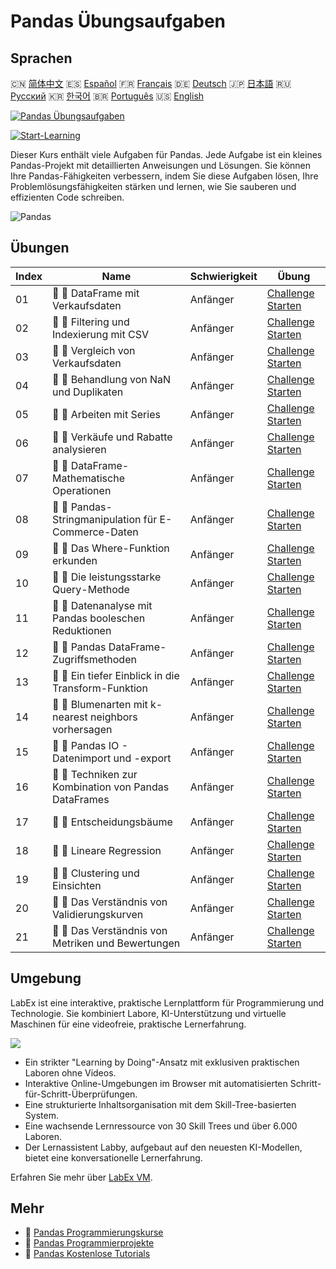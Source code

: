 # Pandas Übungsaufgaben

## Sprachen

🇨🇳 [简体中文](README_zh.md) 🇪🇸 [Español](README_es.md) 🇫🇷 [Français](README_fr.md) 🇩🇪 [Deutsch](README_de.md) 🇯🇵 [日本語](README_ja.md) 🇷🇺 [Русский](README_ru.md) 🇰🇷 [한국어](README_ko.md) 🇧🇷 [Português](README_pt.md) 🇺🇸 [English](README.md) 

[![Pandas Übungsaufgaben](https://cover-creator.labex.io/pandas-practice-challenges.png?lang=de)](https://labex.io/de/courses/pandas-practice-challenges)

[![Start-Learning](https://img.shields.io/badge/Start-Learning-whitesmoke?style=for-the-badge)](https://labex.io/de/courses/pandas-practice-challenges)

Dieser Kurs enthält viele Aufgaben für Pandas. Jede Aufgabe ist ein kleines Pandas-Projekt mit detaillierten Anweisungen und Lösungen. Sie können Ihre Pandas-Fähigkeiten verbessern, indem Sie diese Aufgaben lösen, Ihre Problemlösungsfähigkeiten stärken und lernen, wie Sie sauberen und effizienten Code schreiben.

![Pandas](https://img.shields.io/badge/Pandas-whitesmoke?style=for-the-badge&logo=pandas)


## Übungen

|   Index | Name                                                  | Schwierigkeit   | Übung                                                                                                                                  |
|---------|-------------------------------------------------------|-----------------|----------------------------------------------------------------------------------------------------------------------------------------|
|      01 | 🎯 🔵 DataFrame mit Verkaufsdaten                     | Anfänger        | <a target='_blank' href='https://labex.io/de/labs/python-dataframe-with-sales-data-22107'>Challenge Starten</a>                        |
|      02 | 🎯 🔵 Filtering und Indexierung mit CSV               | Anfänger        | <a target='_blank' href='https://labex.io/de/labs/python-filtering-and-indexing-with-csv-67543'>Challenge Starten</a>                  |
|      03 | 🎯 🔵 Vergleich von Verkaufsdaten                     | Anfänger        | <a target='_blank' href='https://labex.io/de/labs/python-sales-data-comparison-92717'>Challenge Starten</a>                            |
|      04 | 🎯 🔵 Behandlung von NaN und Duplikaten               | Anfänger        | <a target='_blank' href='https://labex.io/de/labs/python-handling-nan-and-duplicates-189438'>Challenge Starten</a>                     |
|      05 | 🎯 🔵 Arbeiten mit Series                             | Anfänger        | <a target='_blank' href='https://labex.io/de/labs/python-working-with-series-67550'>Challenge Starten</a>                              |
|      06 | 🎯 🔵 Verkäufe und Rabatte analysieren                | Anfänger        | <a target='_blank' href='https://labex.io/de/labs/python-analyzing-sales-and-discounts-23740'>Challenge Starten</a>                    |
|      07 | 🎯 🔵 DataFrame-Mathematische Operationen             | Anfänger        | <a target='_blank' href='https://labex.io/de/labs/python-dataframe-math-operations-172040'>Challenge Starten</a>                       |
|      08 | 🎯 🔵 Pandas-Stringmanipulation für E-Commerce-Daten  | Anfänger        | <a target='_blank' href='https://labex.io/de/labs/python-pandas-string-manipulation-for-e-commerce-data-29301'>Challenge Starten</a>   |
|      09 | 🎯 🔵 Das Where-Funktion erkunden                     | Anfänger        | <a target='_blank' href='https://labex.io/de/labs/python-exploring-the-where-function-53379'>Challenge Starten</a>                     |
|      10 | 🎯 🔵 Die leistungsstarke Query-Methode               | Anfänger        | <a target='_blank' href='https://labex.io/de/labs/python-the-powerful-query-method-29827'>Challenge Starten</a>                        |
|      11 | 🎯 🔵 Datenanalyse mit Pandas booleschen Reduktionen  | Anfänger        | <a target='_blank' href='https://labex.io/de/labs/python-pandas-boolean-reductions-data-analysis-53381'>Challenge Starten</a>          |
|      12 | 🎯 🔵 Pandas DataFrame-Zugriffsmethoden               | Anfänger        | <a target='_blank' href='https://labex.io/de/labs/python-pandas-dataframe-accessors-47122'>Challenge Starten</a>                       |
|      13 | 🎯 🔵 Ein tiefer Einblick in die Transform-Funktion   | Anfänger        | <a target='_blank' href='https://labex.io/de/labs/python-a-deep-dive-into-transform-23742'>Challenge Starten</a>                       |
|      14 | 🎯 🔵 Blumenarten mit k-nearest neighbors vorhersagen | Anfänger        | <a target='_blank' href='https://labex.io/de/labs/sklearn-predicting-flower-types-with-nearest-neighbors-256147'>Challenge Starten</a> |
|      15 | 🎯 🔵 Pandas IO - Datenimport und -export             | Anfänger        | <a target='_blank' href='https://labex.io/de/labs/python-pandas-io-data-ingestion-and-export-47120'>Challenge Starten</a>              |
|      16 | 🎯 🔵 Techniken zur Kombination von Pandas DataFrames | Anfänger        | <a target='_blank' href='https://labex.io/de/labs/python-pandas-dataframe-combination-techniques-16435'>Challenge Starten</a>          |
|      17 | 🎯 🔵 Entscheidungsbäume                              | Anfänger        | <a target='_blank' href='https://labex.io/de/labs/python-decision-trees-92597'>Challenge Starten</a>                                   |
|      18 | 🎯 🔵 Lineare Regression                              | Anfänger        | <a target='_blank' href='https://labex.io/de/labs/python-linear-regression-185171'>Challenge Starten</a>                               |
|      19 | 🎯 🔵 Clustering und Einsichten                       | Anfänger        | <a target='_blank' href='https://labex.io/de/labs/python-clustering-and-insights-198286'>Challenge Starten</a>                         |
|      20 | 🎯 🔵 Das Verständnis von Validierungskurven          | Anfänger        | <a target='_blank' href='https://labex.io/de/labs/python-understanding-validation-curves-106940'>Challenge Starten</a>                 |
|      21 | 🎯 🔵 Das Verständnis von Metriken und Bewertungen    | Anfänger        | <a target='_blank' href='https://labex.io/de/labs/python-understanding-metrics-and-scoring-185172'>Challenge Starten</a>               |

## Umgebung

LabEx ist eine interaktive, praktische Lernplattform für Programmierung und Technologie. Sie kombiniert Labore, KI-Unterstützung und virtuelle Maschinen für eine videofreie, praktische Lernerfahrung.

![](https://tutorial-screenshot.getvm.io/images/vm-1725247253.png)

- Ein strikter "Learning by Doing"-Ansatz mit exklusiven praktischen Laboren ohne Videos.
- Interaktive Online-Umgebungen im Browser mit automatisierten Schritt-für-Schritt-Überprüfungen.
- Eine strukturierte Inhaltsorganisation mit dem Skill-Tree-basierten System.
- Eine wachsende Lernressource von 30 Skill Trees und über 6.000 Laboren.
- Der Lernassistent Labby, aufgebaut auf den neuesten KI-Modellen, bietet eine konversationelle Lernerfahrung.

Erfahren Sie mehr über [LabEx VM](https://support.labex.io/using-labex/virtual-machine).

## Mehr

- 🔗 [Pandas Programmierungskurse](https://github.com/labex-labs/awesome-programming-courses)
- 🔗 [Pandas Programmierprojekte](https://github.com/labex-labs/awesome-programming-projects)
- 🔗 [Pandas Kostenlose Tutorials](https://github.com/labex-labs/pandas-free-tutorials)

